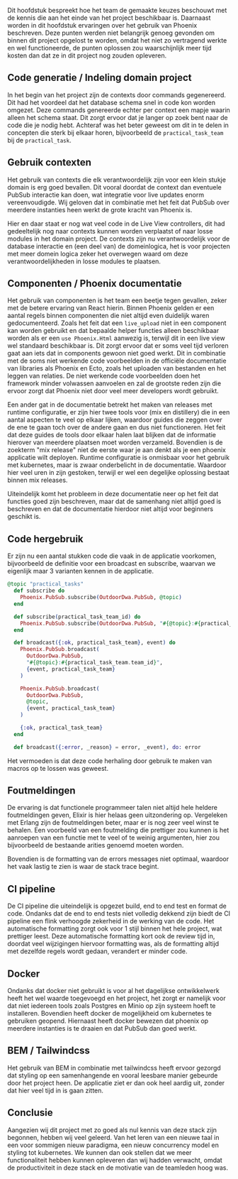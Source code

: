 Dit hoofdstuk bespreekt hoe het team de gemaakte keuzes beschouwt met de kennis die aan het einde van het project beschikbaar is.
Daarnaast worden in dit hoofdstuk ervaringen over het gebruik van Phoenix beschreven.
Deze punten werden niet belangrijk genoeg gevonden om binnen dit project opgelost te worden, omdat het niet zo vertragend werkte en wel functioneerde, 
de punten oplossen zou waarschijnlijk meer tijd kosten dan dat ze in dit project nog zouden opleveren.

## Code generatie / Indeling domain project

In het begin van het project zijn de contexts door commands gegenereerd.
Dit had het voordeel dat het database schema snel in code kon worden omgezet.
Deze commands genereerde echter per context een mapje waarin alleen het schema staat.
Dit zorgt ervoor dat je langer op zoek bent naar de code die je nodig hebt. Achteraf was het beter geweest om dit in te delen in concepten die sterk bij elkaar horen,
bijvoorbeeld de `practical_task_team` bij de `practical_task`. 

## Gebruik contexten

Het gebruik van contexts die elk verantwoordelijk zijn voor een klein stukje domain is erg goed bevallen.
Dit vooral doordat de context dan eventuele PubSub interactie kan doen, wat integratie voor live updates enorm vereenvoudigde.
Wij geloven dat in combinatie met het feit dat PubSub over meerdere instanties heen werkt de grote kracht van Phoenix is.

Hier en daar staat er nog wat veel code in de Live View controllers, dit had gedeeltelijk nog naar contexts kunnen worden verplaatst of naar losse modules in het domain project.
De contexts zijn nu verantwoordelijk voor de database interactie en (een deel van) de domeinlogica, 
het is voor projecten met meer domein logica zeker het overwegen waard om deze verantwoordelijkheden in losse modules te plaatsen.

## Componenten / Phoenix documentatie

Het gebruik van componenten is het team een beetje tegen gevallen, zeker met de betere ervaring van React hierin. 
Binnen Phoenix gelden er een aantal regels binnen componenten die niet altijd even duidelijk waren gedocumenteerd.
Zoals het feit dat een `live_upload` niet in een component kan worden gebruikt en dat bepaalde helper functies alleen beschikbaar worden als er een `use Phoenix.Html` aanwezig is, terwijl dit in een live view wel standaard beschikbaar is.
Dit zorgt ervoor dat er soms veel tijd verloren gaat aan iets dat in components gewoon niet goed werkt.
Dit in combinatie met de soms niet werkende code voorbeelden in de officiële documentatie van libraries als Phoenix en Ecto, zoals het uploaden van bestanden en het leggen van relaties.
De niet werkende code voorbeelden doen het framework minder volwassen aanvoelen en zal de grootste reden zijn die ervoor zorgt dat Phoenix niet door veel meer developers wordt gebruikt.

Een ander gat in de documentatie betrekt het maken van releases met runtime configuratie, er zijn hier twee tools voor (mix en distillery) die in een aantal aspecten te veel op elkaar lijken, 
waardoor guides die zeggen over de ene te gaan toch over de andere gaan en dus niet functioneren. Het feit dat deze guides de tools door elkaar halen laat blijken dat de informatie hierover van meerdere plaatsen moet worden verzameld.
Bovendien is de zoekterm "mix release" niet de eerste waar je aan denkt als je een phoenix applicatie wilt deployen. Runtime configuratie is onmisbaar voor het gebruik met kubernetes, maar is zwaar onderbelicht in de documentatie.
Waardoor hier veel uren in zijn gestoken, terwijl er wel een degelijke oplossing bestaat binnen mix releases.

Uiteindelijk komt het probleem in deze documentatie neer op het feit dat functies goed zijn beschreven, maar dat de samenhang niet altijd goed is beschreven en dat de documentatie hierdoor niet altijd voor beginners geschikt is.


## Code hergebruik

Er zijn nu een aantal stukken code die vaak in de applicatie voorkomen, bijvoorbeeld de definitie voor een broadcast en subscribe, waarvan we eigenlijk maar 3 varianten kennen in de applicatie.

```elixir
@topic "practical_tasks"
  def subscribe do
    Phoenix.PubSub.subscribe(OutdoorDwa.PubSub, @topic)
  end

  def subscribe(practical_task_team_id) do
    Phoenix.PubSub.subscribe(OutdoorDwa.PubSub, "#{@topic}:#{practical_task_team_id}")
  end

  def broadcast({:ok, practical_task_team}, event) do
    Phoenix.PubSub.broadcast(
      OutdoorDwa.PubSub,
      "#{@topic}:#{practical_task_team.team_id}",
      {event, practical_task_team}
    )

    Phoenix.PubSub.broadcast(
      OutdoorDwa.PubSub,
      @topic,
      {event, practical_task_team}
    )

    {:ok, practical_task_team}
  end

  def broadcast({:error, _reason} = error, _event), do: error
```

Het vermoeden is dat deze code herhaling door gebruik te maken van macros op te lossen was geweest.

## Foutmeldingen

De ervaring is dat functionele programmeer talen niet altijd hele heldere foutmeldingen geven, Elixir is hier helaas geen uitzondering op.
Vergeleken met Erlang zijn de foutmeldingen beter, maar er is nog zeer veel winst te behalen.
Een voorbeeld van een foutmelding die prettiger zou kunnen is het aanroepen van een functie met te veel of te weinig argumenten, 
hier zou bijvoorbeeld de bestaande arities genoemd moeten worden.

Bovendien is de formatting van de errors messages niet optimaal, waardoor het vaak lastig te zien is waar de stack trace begint.

## CI pipeline

De CI pipeline die uiteindelijk is opgezet build, end to end test en format de code. Ondanks dat de end to end tests niet volledig dekkend zijn
biedt de CI pipeline een flink verhoogde zekerheid in de werking van de code. Het automatische formatting zorgt ook voor 1 stijl binnen het hele project, wat prettiger leest.
Deze automatische formatting kort ook de review tijd in, doordat veel wijzigingen hiervoor formatting was, als de formatting altijd met dezelfde regels wordt gedaan, verandert er minder code.

## Docker

Ondanks dat docker niet gebruikt is voor al het dagelijkse ontwikkelwerk heeft het wel waarde toegevoegd en het project,
het zorgt er namelijk voor dat niet iedereen tools zoals Postgres en Minio op zijn systeem hoeft te installeren. Bovendien heeft docker de mogelijkheid om kubernetes te gebruiken geopend.
Hiernaast heeft docker bewezen dat phoenix op meerdere instanties is te draaien en dat PubSub dan goed werkt.

## BEM / Tailwindcss

Het gebruik van BEM in combinatie met tailwindcss heeft ervoor gezorgd dat styling op een samenhangende en vooral leesbare manier gebeurde door het project heen. 
De applicatie ziet er dan ook heel aardig uit, zonder dat hier veel tijd in is gaan zitten.

## Conclusie

Aangezien wij dit project met zo goed als nul kennis van deze stack zijn begonnen, hebben wij veel geleerd. 
Van het leren van een nieuwe taal in een voor sommigen nieuw paradigma, een nieuw concurrency model en styling tot kubernetes.
We kunnen dan ook stellen dat we meer functionaliteit hebben kunnen opleveren dan wij hadden verwacht, omdat de productiviteit in deze stack en de motivatie van de teamleden hoog was.
